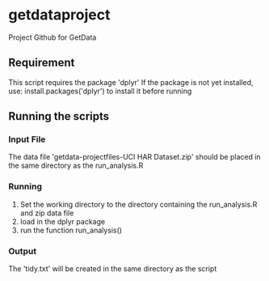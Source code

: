 # getdataproject
Project Github for GetData

## Requirement
This script requires the package 'dplyr'
If the package is not yet installed, use:
	install.packages('dplyr')
to install it before running

## Running the scripts
### Input File
The data file 'getdata-projectfiles-UCI HAR Dataset.zip' should be placed in the same directory as the run_analysis.R

### Running
1. Set the working directory to the directory containing the run_analysis.R and zip data file
2. load in the dplyr package
3. run the function run_analysis()

### Output
The 'tidy.txt' will be created in the same directory as the script
